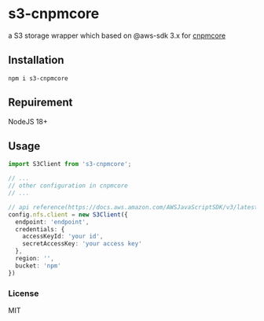 # s3-cnpmcore

a S3 storage wrapper which based on @aws-sdk 3.x for [cnpmcore](https://github.com/cnpm/cnpmcore) 

## Installation

```shell
npm i s3-cnpmcore
```

## Repuirement

NodeJS 18+

## Usage

```ts
import S3Client from 's3-cnpmcore';

// ...
// other configuration in cnpmcore
// ...

// api reference(https://docs.aws.amazon.com/AWSJavaScriptSDK/v3/latest/index.html)
config.nfs.client = new S3Client({
  endpoint: 'endpoint',
  credentials: { 
    accessKeyId: 'your id',
    secretAccessKey: 'your access key'
  },
  region: '',
  bucket: 'npm'
})
```

### License

MIT